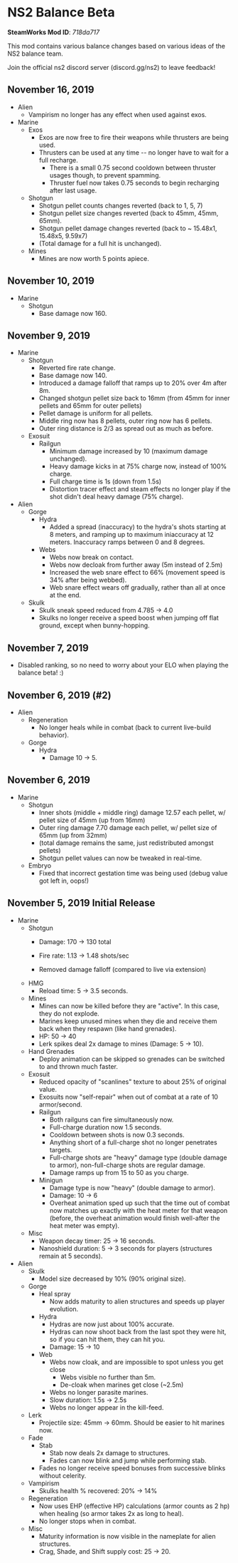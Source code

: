 # NS2 Balance Beta
**SteamWorks Mod ID**: *718da717*

This mod contains various balance changes based on various ideas of the NS2 balance team.

Join the official ns2 discord server (discord.gg/ns2) to leave feedback!

## November 16, 2019
- Alien
    - Vampirism no longer has any effect when used against exos.
- Marine
    - Exos
        - Exos are now free to fire their weapons while thrusters are being used.
        - Thrusters can be used at any time -- no longer have to wait for a full recharge.
            - There is a small 0.75 second cooldown between thruster usages though, to prevent spamming.
            - Thruster fuel now takes 0.75 seconds to begin recharging after last usage.
    - Shotgun
        - Shotgun pellet counts changes reverted (back to 1, 5, 7)
        - Shotgun pellet size changes reverted (back to 45mm, 45mm, 65mm).
        - Shotgun pellet damage changes reverted (back to ~ 15.48x1, 15.48x5, 9.59x7)
        - (Total damage for a full hit is unchanged).
    - Mines
        - Mines are now worth 5 points apiece.

## November 10, 2019
- Marine
    - Shotgun
        - Base damage now 160.

## November 9, 2019
- Marine
    - Shotgun
        - Reverted fire rate change.
        - Base damage now 140.
        - Introduced a damage falloff that ramps up to 20% over 4m after 8m.
        - Changed shotgun pellet size back to 16mm (from 45mm for inner pellets and 65mm for outer pellets)
        - Pellet damage is uniform for all pellets.
        - Middle ring now has 8 pellets, outer ring now has 6 pellets.
        - Outer ring distance is 2/3 as spread out as much as before.
    - Exosuit
        - Railgun
            - Minimum damage increased by 10 (maximum damage unchanged).
            - Heavy damage kicks in at 75% charge now, instead of 100% charge.
            - Full charge time is 1s (down from 1.5s)
            - Distortion tracer effect and steam effects no longer play if the shot didn't deal heavy damage (75% charge).
- Alien
    - Gorge
        - Hydra
            - Added a spread (inaccuracy) to the hydra's shots starting at 8 meters, and ramping up to maximum iniaccuracy at 12 meters.  Inaccuracy ramps between 0 and 8 degrees.
        - Webs
            - Webs now break on contact.
            - Webs now decloak from further away (5m instead of 2.5m)
            - Increased the web snare effect to 66% (movement speed is 34% after being webbed).
            - Web snare effect wears off gradually, rather than all at once at the end.
    - Skulk
        - Skulk sneak speed reduced from 4.785 -> 4.0
        - Skulks no longer receive a speed boost when jumping off flat ground, except when bunny-hopping.

## November 7, 2019
- Disabled ranking, so no need to worry about your ELO when playing the balance beta! :)

## November 6, 2019 (#2)
- Alien
    - Regeneration
        - No longer heals while in combat (back to current live-build behavior).
    - Gorge
        - Hydra
            - Damage 10 -> 5.

## November 6, 2019
- Marine
    - Shotgun
        - Inner shots (middle + middle ring) damage 12.57 each pellet, w/ pellet size of 45mm (up from 16mm)
        - Outer ring damage 7.70 damage each pellet, w/ pellet size of 65mm (up from 32mm)
        - (total damage remains the same, just redistributed amongst pellets)
        - Shotgun pellet values can now be tweaked in real-time.
    - Embryo
        - Fixed that incorrect gestation time was being used (debug value got left in, oops!)

## November 5, 2019 Initial Release
- Marine
    - Shotgun
        - Damage: 170 -> 130 total
            
        - Fire rate: 1.13 -> 1.48 shots/sec
        - Removed damage falloff (compared to live via extension)
    - HMG
        - Reload time: 5 -> 3.5 seconds.
    - Mines
        - Mines can now be killed before they are "active".  In this case, they do not explode.
        - Marines keep unused mines when they die and receive them back when they respawn (like hand grenades).
        - HP: 50 -> 40
        - Lerk spikes deal 2x damage to mines (Damage: 5 -> 10).
    - Hand Grenades
        - Deploy animation can be skipped so grenades can be switched to and thrown much faster.
    - Exosuit
        - Reduced opacity of "scanlines" texture to about 25% of original value.
        - Exosuits now "self-repair" when out of combat at a rate of 10 armor/second.
        - Railgun
            - Both railguns can fire simultaneously now.
            - Full-charge duration now 1.5 seconds.
            - Cooldown between shots is now 0.3 seconds.
            - Anything short of a full-charge shot no longer penetrates targets.
            - Full-charge shots are "heavy" damage type (double damage to armor), non-full-charge shots are regular damage.
            - Damage ramps up from 15 to 50 as you charge.
        - Minigun
            - Damage type is now "heavy" (double damage to armor).
            - Damage: 10 -> 6
            - Overheat animation sped up such that the time out of combat now matches up exactly with the heat meter for that weapon (before, the overheat animation would finish well-after the heat meter was empty).
    - Misc
        - Weapon decay timer: 25 -> 16 seconds.
        - Nanoshield duration: 5 -> 3 seconds for players (structures remain at 5 seconds).
- Alien
    - Skulk
        - Model size decreased by 10% (90% original size).
    - Gorge
        - Heal spray
            - Now adds maturity to alien structures and speeds up player evolution.
        - Hydra
            - Hydras are now just about 100% accurate.
            - Hydras can now shoot back from the last spot they were hit, so if you can hit them, they can hit you.
            - Damage: 15 -> 10
        - Web
            - Webs now cloak, and are impossible to spot unless you get close
                - Webs visible no further than 5m.
                - De-cloak when marines get close (~2.5m)
            - Webs no longer parasite marines.
            - Slow duration: 1.5s -> 2.5s
            - Webs no longer appear in the kill-feed.
    - Lerk
        - Projectile size: 45mm -> 60mm.  Should be easier to hit marines now.
    - Fade
        - Stab
            - Stab now deals 2x damage to structures.
            - Fades can now blink and jump while performing stab.
        - Fades no longer receive speed bonuses from successive blinks without celerity.
    - Vampirism
        - Skulks health % recovered: 20% -> 14%
    - Regeneration
        - Now uses EHP (effective HP) calculations (armor counts as 2 hp) when healing (so armor takes 2x as long to heal).
        - No longer stops when in combat.
    - Misc
        - Maturity information is now visible in the nameplate for alien structures.
        - Crag, Shade, and Shift supply cost: 25 -> 20.
